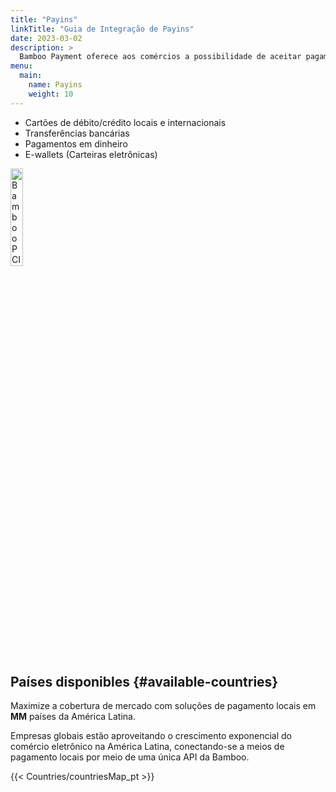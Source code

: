 ```yaml
---
title: "Payins"
linkTitle: "Guia de Integração de Payins"
date: 2023-03-02
description: >
  Bamboo Payment oferece aos comércios a possibilidade de aceitar pagamentos, suportando todos os meios de pagamento disponíveis em cada país.
menu:
  main:
    name: Payins
    weight: 10     
---
```


* Cartões de débito/crédito locais e internacionais
* Transferências bancárias
* Pagamentos em dinheiro
* E-wallets (Carteiras eletrônicas)

<img src="https://bamboopaymentsystems.com/wp-content/themes/Bamboo_Theme/images/pci-logo.png" alt="Bamboo PCI certified by GMsectec" style="width: 20%; height:auto;">


## Países disponibles {#available-countries}
Maximize a cobertura de mercado com soluções de pagamento locais em **MM** países da América Latina.

Empresas globais estão aproveitando o crescimento exponencial do comércio eletrônico na América Latina, conectando-se a meios de pagamento locais por meio de uma única API da Bamboo.

 {{< Countries/countriesMap_pt >}}

 <script>
  window.onload = function() {
    var phtml = document.getElementById('available-countries').nextSibling.nextSibling.innerHTML.replace('MM', document.getElementsByClassName('map-point').length);
    document.getElementById('available-countries').nextSibling.nextSibling.innerHTML = phtml;
  }
</script>